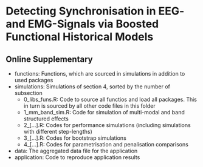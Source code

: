 # Detecting Synchronisation in EEG- and EMG-Signals via Boosted Functional Historical Models

## Online Supplementary

* functions: Functions, which are sourced in simulations in addition to used packages
* simulations: Simulations of section 4, sorted by the number of subsection
  + 0_libs_funs.R: Code to source all functios and load all packages. This in turn is sourced by all other code files in this folder
  + 1_mm_band_sim.R: Code for simulation of multi-modal and band structured effects
  + 2_[...].R: Codes for performance simulations (including simulations with different step-lengths)
  + 3_[...].R: Codes for bootstrap simulations
  + 4_[...].R: Codes for parametrisation and penalisation comparisons
* data: The aggregated data file for the application
* application: Code to reproduce application results
